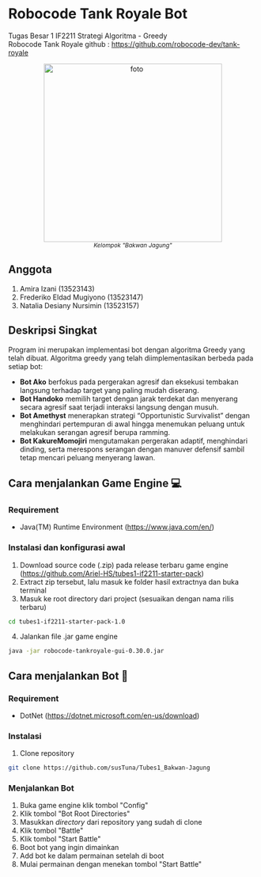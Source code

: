 # Robocode Tank Royale Bot
Tugas Besar 1 IF2211 Strategi Algoritma -  Greedy <br>
Robocode Tank Royale github : https://github.com/robocode-dev/tank-royale

<p align="center">
  <img height="360px" src="https://i.ibb.co.com/7tCVVnHS/1742800772597.jpg" alt="foto"/>
  <br>
  <a><i><sup>Kelompok "Bakwan Jagung"</sup></i></a>
</p>

## Anggota 
1. Amira Izani (13523143)
2. Frederiko Eldad Mugiyono (13523147)
3. Natalia Desiany Nursimin (13523157)

## Deskripsi Singkat
Program ini merupakan implementasi bot dengan algoritma Greedy yang telah dibuat. Algoritma greedy yang telah diimplementasikan berbeda pada setiap bot:
- **Bot Ako** berfokus pada pergerakan agresif dan eksekusi tembakan langsung terhadap target yang paling mudah diserang.
- **Bot Handoko** memilih target dengan jarak terdekat dan menyerang secara agresif saat terjadi interaksi langsung dengan musuh.
- **Bot Amethyst** menerapkan strategi “Opportunistic Survivalist” dengan menghindari pertempuran di awal hingga menemukan peluang untuk melakukan serangan agresif berupa ramming.
- **Bot KakureMomojiri** mengutamakan pergerakan adaptif, menghindari dinding, serta merespons serangan dengan manuver defensif sambil tetap mencari peluang menyerang lawan.

## Cara menjalankan Game Engine 💻
### Requirement
- Java(TM) Runtime Environment (https://www.java.com/en/) 

### Instalasi dan konfigurasi awal
1. Download source code (.zip) pada release terbaru game engine (https://github.com/Ariel-HS/tubes1-if2211-starter-pack)
2. Extract zip tersebut, lalu masuk ke folder hasil extractnya dan buka terminal
3. Masuk ke root directory dari project (sesuaikan dengan nama rilis terbaru)
```sh
cd tubes1-if2211-starter-pack-1.0
```
4. Jalankan file .jar game engine 
```sh
java -jar robocode-tankroyale-gui-0.30.0.jar
```

## Cara menjalankan Bot 🤖

### Requirement
- DotNet (https://dotnet.microsoft.com/en-us/download) 

### Instalasi
1. Clone repository
```sh
git clone https://github.com/susTuna/Tubes1_Bakwan-Jagung
```

### Menjalankan Bot
1. Buka game engine klik tombol "Config"
2. Klik tombol "Bot Root Directories"
3. Masukkan *directory* dari repository yang sudah di clone
4. Klik tombol "Battle"
5. Klik tombol "Start Battle"
6. Boot bot yang ingin dimainkan
7. Add bot ke dalam permainan setelah di boot
8. Mulai permainan dengan menekan tombol "Start Battle"
